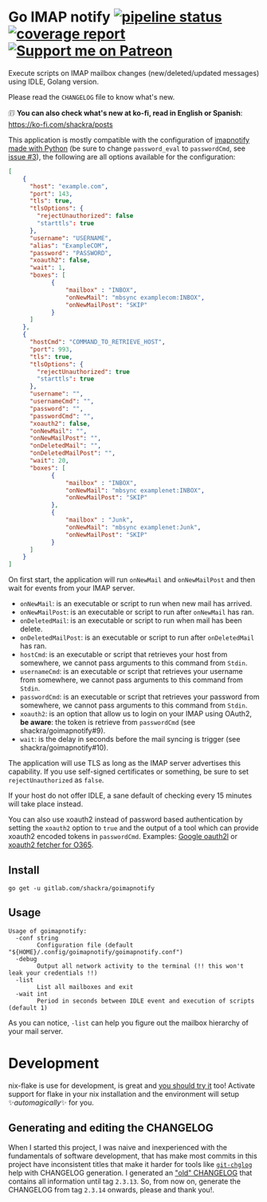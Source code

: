 # Go IMAP notify [![pipeline status](https://gitlab.com/shackra/goimapnotify/badges/master/pipeline.svg)](https://gitlab.com/shackra/goimapnotify/commits/master) [![coverage report](https://gitlab.com/shackra/goimapnotify/badges/master/coverage.svg)](https://gitlab.com/shackra/goimapnotify/commits/master) [![Support me on Patreon](https://img.shields.io/endpoint.svg?url=https%3A%2F%2Fshieldsio-patreon.vercel.app%2Fapi%3Fusername%3Dshackra%26type%3Dpatrons&style=flat)](https://patreon.com/shackra)

Execute scripts on IMAP mailbox changes (new/deleted/updated messages) using IDLE, Golang version.

Please read the `CHANGELOG` file to know what's new.

🗊 **You can also check what's new at ko-fi, read in English or Spanish**: https://ko-fi.com/shackra/posts

This application is mostly compatible with the configuration of [imapnotify made with Python](https://github.com/a-sk/python-imapnotify) (be sure to change `password_eval` to `passwordCmd`, see [issue #3](https://gitlab.com/shackra/goimapnotify/issues/3)), the following are all options available for the configuration:

```json
[
    {
      "host": "example.com",
      "port": 143,
      "tls": true,
      "tlsOptions": {
        "rejectUnauthorized": false
        "starttls": true
      },
      "username": "USERNAME",
      "alias": "ExampleCOM",
      "password": "PASSWORD",
      "xoauth2": false,
      "wait": 1,
      "boxes": [
            {
                "mailbox" : "INBOX",
                "onNewMail": "mbsync examplecom:INBOX",
                "onNewMailPost": "SKIP"
            }
      ]
    },
    {
      "hostCmd": "COMMAND_TO_RETRIEVE_HOST",
      "port": 993,
      "tls": true,
      "tlsOptions": {
        "rejectUnauthorized": true
        "starttls": true
      },
      "username": "",
      "usernameCmd": "",
      "password": "",
      "passwordCmd": "",
      "xoauth2": false,
      "onNewMail": "",
      "onNewMailPost": "",
      "onDeletedMail": "",
      "onDeletedMailPost": "",
      "wait": 20,
      "boxes": [
            {
                "mailbox" : "INBOX",
                "onNewMail": "mbsync examplenet:INBOX",
                "onNewMailPost": "SKIP"
            },
            {
                "mailbox" : "Junk",
                "onNewMail": "mbsync examplenet:Junk",
                "onNewMailPost": "SKIP"
            }
      ]
    }
]
```

On first start, the application will run `onNewMail` and `onNewMailPost` and then wait for events from your IMAP server.

- `onNewMail`: is an executable or script to run when new mail has arrived.
- `onNewMailPost`: is an executable or script to run after `onNewMail` has ran.
- `onDeletedMail`: is an executable or script to run when mail has been delete.
- `onDeletedMailPost`: is an executable or script to run after `onDeletedMail` has ran.
- `hostCmd`: is an executable or script that retrieves your host from somewhere, we cannot pass arguments to this command from `Stdin`.
- `usernameCmd`: is an executable or script that retrieves your username from somewhere, we cannot pass arguments to this command from `Stdin`.
- `passwordCmd`: is an executable or script that retrieves your password from somewhere, we cannot pass arguments to this command from `Stdin`.
- `xoauth2`: is an option that allow us to login on your IMAP using OAuth2, **be aware**: the token is retrieve from `passwordCmd` (see shackra/goimapnotify#9).
- `wait`: is the delay in seconds before the mail syncing is trigger (see shackra/goimapnotify#10).

The application will use TLS as long as the IMAP server advertises this capability. If you use self-signed certificates or something, be sure to set `rejectUnauthorized` as `false`.

If your host do not offer IDLE, a sane default of checking every 15 minutes will take place instead.

You can also use xoauth2 instead of password based authentication by setting the `xoauth2` option to `true` and the output of a tool which can provide xoauth2 encoded tokens in `passwordCmd`. Examples: [Google oauth2l](https://github.com/google/oauth2l) or [xoauth2 fetcher for O365](https://github.com/harishkrupo/oauth2ms).

## Install

    go get -u gitlab.com/shackra/goimapnotify

## Usage

    Usage of goimapnotify:
      -conf string
            Configuration file (default "${HOME}/.config/goimapnotify/goimapnotify.conf")
      -debug
            Output all network activity to the terminal (!! this won't leak your credentials !!)
      -list
            List all mailboxes and exit
      -wait int
            Period in seconds between IDLE event and execution of scripts (default 1)

As you can notice, `-list` can help you figure out the mailbox hierarchy of your mail server.

# Development
nix-flake is use for development, is great and [you should try it](https://github.com/DeterminateSystems/nix-installer?tab=readme-ov-file#the-determinate-nix-installer) too! Activate support for flake in your nix installation and the environment will setup ✨*automagically*✨ for you.

## Generating and editing the CHANGELOG
When I started this project, I was naive and inexperienced with the fundamentals of software development, that has make most commits in this project have inconsistent titles that make it harder for tools like [`git-chglog`](https://github.com/git-chglog/git-chglog) help with CHANGELOG generation. I generated an ["old" CHANGELOG](./CHANGELOG_old.md) that contains all information until tag `2.3.13`. So, from now on, generate the CHANGELOG from tag `2.3.14` onwards, please and thank you!.
